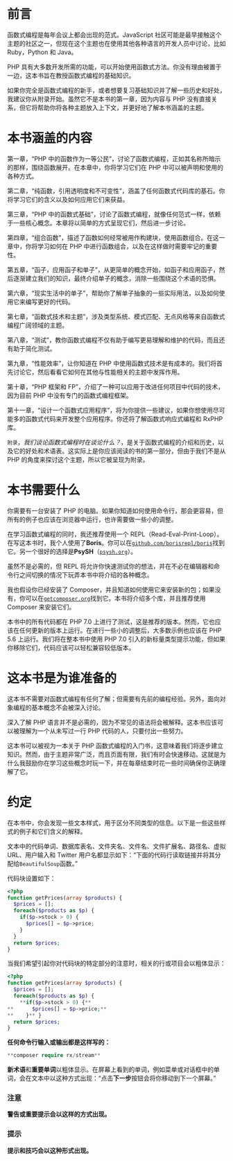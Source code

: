 # 前言

函数式编程是每年会议上都会出现的范式。JavaScript 社区可能是最早接触这个主题的社区之一，但现在这个主题也在使用其他各种语言的开发人员中讨论，比如 Ruby，Python 和 Java。

PHP 具有大多数开发所需的功能，可以开始使用函数式方法。你没有理由被置于一边，这本书旨在教授函数式编程的基础知识。

如果你完全是函数式编程的新手，或者想要复习基础知识并了解一些历史和好处，我建议你从附录开始。虽然它不是本书的第一章，因为内容与 PHP 没有直接关系，但它将帮助你将各种主题放入上下文，并更好地了解本书涵盖的主题。

# 本书涵盖的内容

第一章，“PHP 中的函数作为一等公民”，讨论了函数式编程，正如其名称所暗示的那样，围绕函数展开。在本章中，你将学习它们在 PHP 中可以被声明和使用的各种方式。

第二章，“纯函数，引用透明度和不可变性”，涵盖了任何函数式代码库的基石。你将学习它们的含义以及如何应用它们来获益。

第三章，“PHP 中的函数式基础”，讨论了函数式编程，就像任何范式一样，依赖于一些核心概念。本章将以简单的方式呈现它们，然后进一步讨论。

第四章，“组合函数”，描述了函数如何经常被用作构建块，使用函数组合。在这一章中，你将学习如何在 PHP 中进行函数组合，以及在这样做时需要牢记的重要性。

第五章，“函子，应用函子和单子”，从更简单的概念开始，如函子和应用函子，然后逐渐建立我们的知识，最终介绍单子的概念，消除一些围绕这个术语的恐惧。

第六章，“现实生活中的单子”，帮助你了解单子抽象的一些实际用法，以及如何使用它来编写更好的代码。

第七章，“函数式技术和主题”，涉及类型系统、模式匹配、无点风格等来自函数式编程广阔领域的主题。

第八章，“测试”，教你函数式编程不仅有助于编写更易理解和维护的代码，而且还有助于简化测试。

第九章，“性能效率”，让你知道在 PHP 中使用函数式技术是有成本的。我们将首先讨论它，然后看看它如何在其他与性能相关的主题中发挥作用。

第十章，“PHP 框架和 FP”，介绍了一种可以应用于改进任何项目中代码的技术，因为目前 PHP 中没有专门的函数式编程框架。

第十一章，“设计一个函数式应用程序”，将为你提供一些建议，如果你想使用尽可能多的函数式代码来开发整个应用程序。你还将了解函数式响应式编程和 RxPHP 库。

`附录`，*我们谈论函数式编程时在谈论什么？*，是关于函数式编程的介绍和历史，以及它的好处和术语表。这实际上是你应该阅读的书的第一部分，但由于我们不是从 PHP 的角度来探讨这个主题，所以它被呈现为附录。

# 本书需要什么

你需要有一台安装了 PHP 的电脑。如果你知道如何使用命令行，那会更容易，但所有的例子也应该在浏览器中运行，也许需要做一些小的调整。

在学习函数式编程的同时，我还推荐使用一个 REPL（Read-Eval-Print-Loop）。在写这本书时，我个人使用了**Boris**。你可以在[`github.com/borisrepl/boris`](https://github.com/borisrepl/boris)找到它。另一个很好的选择是**PsySH**（[`psysh.org`](http://psysh.org)）。

虽然不是必需的，但 REPL 将允许你快速测试你的想法，并在不必在编辑器和命令行之间切换的情况下玩弄本书中将介绍的各种概念。

我也假设你已经安装了 Composer，并且知道如何使用它来安装新的包；如果没有，你可以在[`getcomposer.org`](https://getcomposer.org)找到它。本书将介绍多个库，并且推荐使用 Composer 来安装它们。

本书中的所有代码都在 PHP 7.0 上进行了测试，这是推荐的版本。然而，它也应该在任何更新的版本上运行。在进行一些小的调整后，大多数示例也应该在 PHP 5.6 上运行。我们将在整本书中使用 PHP 7.0 引入的新标量类型提示功能，但如果你移除它们，代码应该可以轻松兼容较低版本。

# 这本书是为谁准备的

这本书不需要对函数式编程有任何了解；但需要有先前的编程经验。另外，面向对象编程的基本概念不会被深入讨论。

深入了解 PHP 语言并不是必需的，因为不常见的语法将会被解释。这本书应该可以被理解为一个从未写过一行 PHP 代码的人，只要付出一些努力。

这本书可以被视为一本关于 PHP 函数式编程的入门书，这意味着我们将逐步建立知识。然而，由于主题非常广泛，而且页面有限，我们有时会快速移动。这就是为什么我鼓励你在学习这些概念时玩一下，并在每章结束时花一些时间确保你正确理解了它。

# 约定

在本书中，你会发现一些文本样式，用于区分不同类型的信息。以下是一些这些样式的例子和它们含义的解释。

文本中的代码单词、数据库表名、文件夹名、文件名、文件扩展名、路径名、虚拟 URL、用户输入和 Twitter 用户名都显示如下：“下面的代码行读取链接并将其分配给`BeautifulSoup`函数。”

代码块设置如下：

```php
<?php
function getPrices(array $products) {
  $prices = [];
  foreach($products as $p) {
    if($p->stock > 0) {
      $prices[] = $p->price;
    }
  }
  return $prices;
}
```

当我们希望引起你对代码块的特定部分的注意时，相关的行或项目会以粗体显示：

```php
<?php
function getPrices(array $products) {
  $prices = [];
  foreach($products as $p) {
    **if($p->stock > 0) {**
**      $prices[] = $p->price;**
**    }** }
  return $prices;
}
```

**任何命令行输入或输出都是这样写的：**

```php
**composer require rx/stream** 
```

**新术语**和**重要单词**以粗体显示。在屏幕上看到的单词，例如菜单或对话框中的单词，会在文本中以这种方式出现：“点击**下一步**按钮会将你移动到下一个屏幕。”

### **注意**

**警告或重要提示会以这样的方式出现。**

### **提示**

**提示和技巧会以这种形式出现。**

